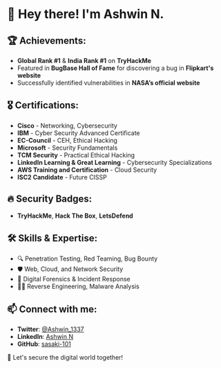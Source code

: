 # 👋 Hey there! I'm Ashwin N.

## 🏆 Achievements:
- **Global Rank #1** & **India Rank #1** on **TryHackMe**  
- Featured in **BugBase Hall of Fame** for discovering a bug in **Flipkart's website**  
- Successfully identified vulnerabilities in **NASA’s official website**  

## 🎖️ Certifications:
- **Cisco** - Networking, Cybersecurity  
- **IBM** - Cyber Security Advanced Certificate  
- **EC-Council** - CEH, Ethical Hacking  
- **Microsoft** - Security Fundamentals  
- **TCM Security** - Practical Ethical Hacking  
- **LinkedIn Learning & Great Learning** - Cybersecurity Specializations  
- **AWS Training and Certification** - Cloud Security  
- **ISC2 Candidate** - Future CISSP  

## 🔥 Security Badges:
- **TryHackMe**, **Hack The Box**, **LetsDefend**  

## 🛠 Skills & Expertise:
- 🔍 Penetration Testing, Red Teaming, Bug Bounty  
- 🛡️ Web, Cloud, and Network Security  
- 🔬 Digital Forensics & Incident Response  
- 🏴‍☠️ Reverse Engineering, Malware Analysis  

## 📫 Connect with me:
- **Twitter**: [@Ashwin_1337](https://twitter.com/Ashwin_1337)  
- **LinkedIn**: [Ashwin N](https://www.linkedin.com/in/ashwin-n-1-1-1-)  
- **GitHub**: [sasaki-101](https://github.com/sasaki-101)  

🚀 Let's secure the digital world together!  
